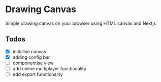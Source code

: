 # Drawing Canvas

Simple drawing canvas on your browser using HTML canvas and Nextjs

## Todos

- [x] initialise canvas
- [x] adding config bar
- [ ] componentise view
- [ ] add online multiplayer functionality
- [ ] add export functionality
